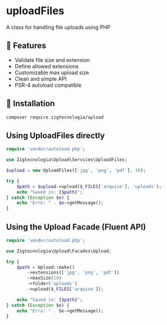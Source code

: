# uploadFiles
A class for handling file uploads using PHP

## 🚀 Features
- Validate file size and extension  
- Define allowed extensions  
- Customizable max upload size  
- Clean and simple API  
- PSR-4 autoload compatible  

## 🧩 Installation
```bash
composer require zigtecnologia/upload
```

## Using UploadFiles directly
```php
require 'vendor/autoload.php';

use Zigtecnologia\Upload\Services\UploadFiles;

$upload = new UploadFiles(['jpg', 'png', 'pdf'], 10);

try {
    $path = $upload->upload($_FILES['arquivo'], 'uploads');
    echo "Saved in: {$path}";
} catch (Exception $e) {
    echo "Erro: " . $e->getMessage();
}

```

## Using the Upload Facade (Fluent API)
```php
require 'vendor/autoload.php';

use Zigtecnologia\Upload\Facades\Upload;

try {
    $path = Upload::make()
        ->extensions(['jpg', 'png', 'pdf'])
        ->maxSize(10)
        ->folder('uploads')
        ->upload($_FILES['arquivo']);

    echo "Saved in: {$path}";
} catch (Exception $e) {
    echo "Erro: " . $e->getMessage();
}
```